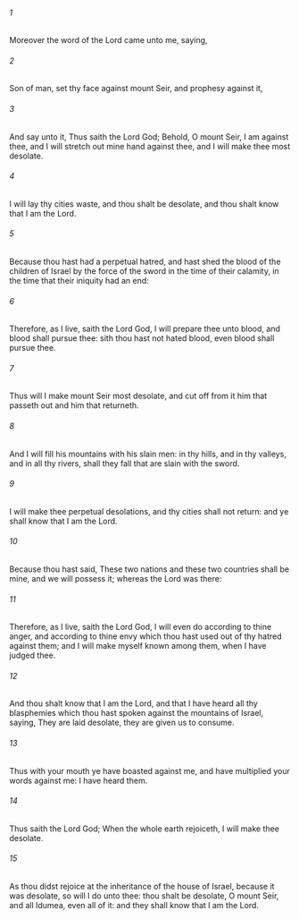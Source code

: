 ###### 1
Moreover the word of the Lord came unto me, saying,

###### 2
Son of man, set thy face against mount Seir, and prophesy against it,

###### 3
And say unto it, Thus saith the Lord God; Behold, O mount Seir, I am against thee, and I will stretch out mine hand against thee, and I will make thee most desolate.

###### 4
I will lay thy cities waste, and thou shalt be desolate, and thou shalt know that I am the Lord.

###### 5
Because thou hast had a perpetual hatred, and hast shed the blood of the children of Israel by the force of the sword in the time of their calamity, in the time that their iniquity had an end:

###### 6
Therefore, as I live, saith the Lord God, I will prepare thee unto blood, and blood shall pursue thee: sith thou hast not hated blood, even blood shall pursue thee.

###### 7
Thus will I make mount Seir most desolate, and cut off from it him that passeth out and him that returneth.

###### 8
And I will fill his mountains with his slain men: in thy hills, and in thy valleys, and in all thy rivers, shall they fall that are slain with the sword.

###### 9
I will make thee perpetual desolations, and thy cities shall not return: and ye shall know that I am the Lord.

###### 10
Because thou hast said, These two nations and these two countries shall be mine, and we will possess it; whereas the Lord was there:

###### 11
Therefore, as I live, saith the Lord God, I will even do according to thine anger, and according to thine envy which thou hast used out of thy hatred against them; and I will make myself known among them, when I have judged thee.

###### 12
And thou shalt know that I am the Lord, and that I have heard all thy blasphemies which thou hast spoken against the mountains of Israel, saying, They are laid desolate, they are given us to consume.

###### 13
Thus with your mouth ye have boasted against me, and have multiplied your words against me: I have heard them.

###### 14
Thus saith the Lord God; When the whole earth rejoiceth, I will make thee desolate.

###### 15
As thou didst rejoice at the inheritance of the house of Israel, because it was desolate, so will I do unto thee: thou shalt be desolate, O mount Seir, and all Idumea, even all of it: and they shall know that I am the Lord.

